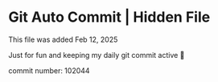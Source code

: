 # Git Auto Commit | Hidden File

This file was added Feb 12, 2025

Just for fun and keeping my daily git commit active 🤪

commit number: 102044
